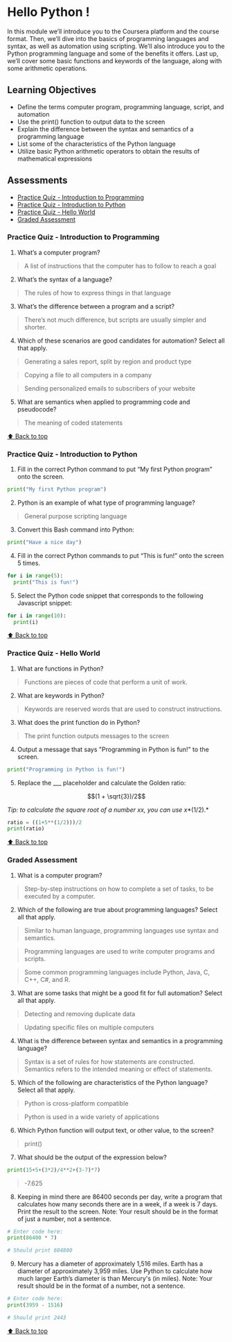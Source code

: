 # Hello Python !

In this module we’ll introduce you to the Coursera platform and the course format. Then, we’ll dive into the basics of programming languages and syntax, as well as automation using scripting. We’ll also introduce you to the Python programming language and some of the benefits it offers. Last up, we’ll cover some basic functions and keywords of the language, along with some arithmetic operations.

## Learning Objectives
- Define the terms computer program, programming language, script, and automation
- Use the print() function to output data to the screen
- Explain the difference between the syntax and semantics of a programming language
- List some of the characteristics of the Python language
- Utilize basic Python arithmetic operators to obtain the results of mathematical expressions


## Assessments

- [Practice Quiz - Introduction to Programming](###Practice-Quiz---Introduction-to-Programming)
- [Practice Quiz - Introduction to Python](#Practice-Quiz---Introduction-to-Python)
- [Practice Quiz - Hello World](#Practice-Quiz---Hello-World)
- [Graded Assessment](#Graded-Assessment)



### Practice Quiz - Introduction to Programming

1. What’s a computer program?


> A list of instructions that the computer has to follow to reach a goal

2. What’s the syntax of a language?

> The rules of how to express things in that language

3. What’s the difference between a program and a script?


> There’s not much difference, but scripts are usually simpler and shorter.

4. Which of these scenarios are good candidates for automation? Select all that apply.


> Generating a sales report, split by region and product type

> Copying a file to all computers in a company

> Sending personalized emails to subscribers of your website

5. What are semantics when applied to programming code and pseudocode?

> The meaning of coded statements

[ :arrow_up: Back to top](#Hello-Python)

### Practice Quiz - Introduction to Python

1. Fill in the correct Python command to put “My first Python program” onto the screen.

```python
print("My first Python program")
```

2. Python is an example of what type of programming language?

>  General purpose scripting language 

3. Convert this Bash command into Python:

```python
print("Have a nice day")
```

4. Fill in the correct Python commands to put “This is fun!” onto the screen 5 times. 

```python
for i in range(5):
  print("This is fun!")
```
5. Select the Python code snippet that corresponds to the following Javascript snippet:

```python
for i in range(10):
  print(i)
```
[ :arrow_up: Back to top](#Hello-Python)

### Practice Quiz - Hello World

1. What are functions in Python?

> Functions are pieces of code that perform a unit of work.

2. What are keywords in Python?

> Keywords are reserved words that are used to construct instructions.

3. What does the print function do in Python?

> The print function outputs messages to the screen

4. Output a message that says "Programming in Python is fun!" to the screen.

```python
print("Programming in Python is fun!")
```

5. Replace the ___ placeholder and calculate the Golden ratio: 

```math
(1 + \sqrt{3})/2
```

*Tip: to calculate the square root of a number xx, you can use x**(1/2).*

```python
ratio = ((1+5**(1/2)))/2
print(ratio)
```
[ :arrow_up: Back to top](#Hello-Python)

### Graded Assessment

1. What is a computer program?

> Step-by-step instructions on how to complete a set of tasks, to be executed by a computer.

2. Which of the following are true about programming languages? Select all that apply.

> Similar to human language, programming languages use syntax and semantics.

> Programming languages are used to write computer programs and scripts.

> Some common programming languages include Python, Java, C, C++, C#, and R.

3. What are some tasks that might be a good fit for full automation? Select all that apply.

> Detecting and removing duplicate data

> Updating specific files on multiple computers

4. What is the difference between syntax and semantics in a programming language?

> Syntax is a set of rules for how statements are constructed. Semantics refers to the intended meaning or effect of statements. 

5. Which of the following are characteristics of the Python language? Select all that apply.

> Python is cross-platform compatible

> Python is used in a wide variety of applications

6. Which Python function will output text, or other value, to the screen?

> print()

7. What should be the output of the expression below? 

```python
print(15+5+(3*2)/4**2+(3-7)*7)
```
> -7.625

8. Keeping in mind there are 86400 seconds per day, write a program that calculates how many seconds there are in a week, if a week is 7 days.  Print the result to the screen. Note: Your result should be in the format of just a number, not a sentence.

```python
# Enter code here:
print(86400 * 7)

# Should print 604800
```

9. Mercury has a diameter of approximately 1,516 miles.  Earth has a diameter of approximately 3,959 miles.  Use Python to calculate how much larger Earth’s diameter is than Mercury's (in miles). Note: Your result should be in the format of a number, not a sentence.

```python
# Enter code here:
print(3959 - 1516)

# Should print 2443
```
[ :arrow_up: Back to top](#Hello-Python-!)